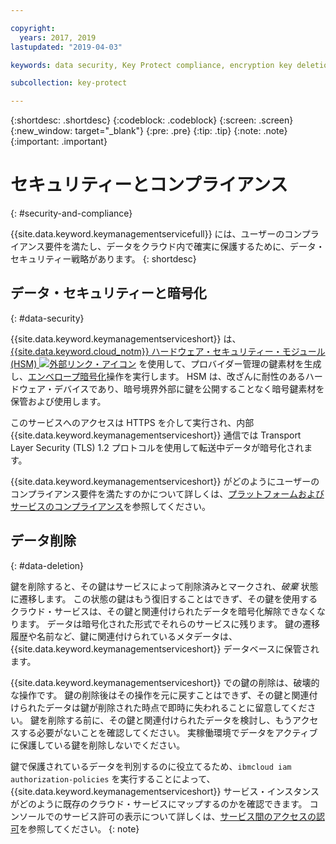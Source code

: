 ```yaml
---

copyright:
  years: 2017, 2019
lastupdated: "2019-04-03"

keywords: data security, Key Protect compliance, encryption key deletion

subcollection: key-protect

---
```


{:shortdesc: .shortdesc}
{:codeblock: .codeblock}
{:screen: .screen}
{:new_window: target="_blank"}
{:pre: .pre}
{:tip: .tip}
{:note: .note}
{:important: .important}

# セキュリティーとコンプライアンス
{: #security-and-compliance}

{{site.data.keyword.keymanagementservicefull}} には、ユーザーのコンプライアンス要件を満たし、データをクラウド内で確実に保護するために、データ・セキュリティー戦略があります。
{: shortdesc}

## データ・セキュリティーと暗号化
{: #data-security}

{{site.data.keyword.keymanagementserviceshort}} は、[{{site.data.keyword.cloud_notm}} ハードウェア・セキュリティー・モジュール (HSM) ![外部リンク・アイコン](../../icons/launch-glyph.svg "外部リンク・アイコン")](https://www.ibm.com/cloud/hardware-security-module) を使用して、プロバイダー管理の鍵素材を生成し、[エンベロープ暗号化](/docs/services/key-protect?topic=key-protect-envelope-encryption)操作を実行します。 HSM は、改ざんに耐性のあるハードウェア・デバイスであり、暗号境界外部に鍵を公開することなく暗号鍵素材を保管および使用します。

このサービスへのアクセスは HTTPS を介して実行され、内部 {{site.data.keyword.keymanagementserviceshort}} 通信では Transport Layer Security (TLS) 1.2 プロトコルを使用して転送中データが暗号化されます。

{{site.data.keyword.keymanagementserviceshort}} がどのようにユーザーのコンプライアンス要件を満たすのかについて詳しくは、[プラットフォームおよびサービスのコンプライアンス](/docs/overview?topic=overview-security#compliancetable)を参照してください。

## データ削除
{: #data-deletion}

鍵を削除すると、その鍵はサービスによって削除済みとマークされ、_破棄_ 状態に遷移します。 この状態の鍵はもう復旧することはできず、その鍵を使用するクラウド・サービスは、その鍵と関連付けられたデータを暗号化解除できなくなります。 データは暗号化された形式でそれらのサービスに残ります。 鍵の遷移履歴や名前など、鍵に関連付けられているメタデータは、{{site.data.keyword.keymanagementserviceshort}} データベースに保管されます。 

{{site.data.keyword.keymanagementserviceshort}} での鍵の削除は、破壊的な操作です。 鍵の削除後はその操作を元に戻すことはできず、その鍵と関連付けられたデータは鍵が削除された時点で即時に失われることに留意してください。 鍵を削除する前に、その鍵と関連付けられたデータを検討し、もうアクセスする必要がないことを確認してください。 実稼働環境でデータをアクティブに保護している鍵を削除しないでください。 

鍵で保護されているデータを判別するのに役立てるため、`ibmcloud iam authorization-policies` を実行することによって、{{site.data.keyword.keymanagementserviceshort}} サービス・インスタンスがどのように既存のクラウド・サービスにマップするのかを確認できます。 コンソールでのサービス許可の表示について詳しくは、[サービス間のアクセスの認可](/docs/iam?topic=iam-serviceauth)を参照してください。
{: note}
